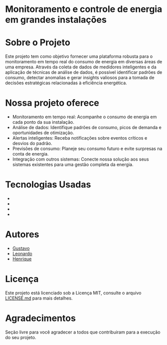 # Monitoramento e controle de energia em grandes instalações


# Sobre o Projeto

Este projeto tem como objetivo fornecer uma plataforma robusta para o monitoramento em tempo real do consumo de energia em diversas áreas de uma empresa. Através da coleta de dados de medidores inteligentes e da aplicação de técnicas de análise de dados, é possível identificar padrões de consumo, detectar anomalias e gerar insights valiosos para a tomada de decisões estratégicas relacionadas à eficiência energética.



# Nossa projeto oferece
- Monitoramento em tempo real: Acompanhe o consumo de energia em cada ponto da sua instalação.
- Análise de dados: Identifique padrões de consumo, picos de demanda e oportunidades de otimização.
- Alertas inteligentes: Receba notificações sobre eventos críticos e desvios do padrão.
- Previsões de consumo: Planeje seu consumo futuro e evite surpresas na conta de energia.
- Integração com outros sistemas: Conecte nossa solução aos seus sistemas existentes para uma gestão completa da energia.
      



# Tecnologias Usadas

- 
- 
- 
- 





# Autores

- [Gustavo](https://github.com/GustavoXCooper)
- [Leonardo](https://github.com/LeonardoMenezes1)
- [Henrique](https://github.com/HenryMeh)



# Licença

Este projeto está licenciado sob a Licença MIT,  consulte o arquivo [LICENSE.md](LICENSE.md) para mais detalhes.

# Agradecimentos

Seção livre para você agradecer a todos que contribuiram para a execução do seu projeto.

